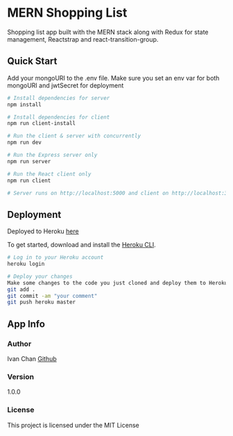 # MERN Shopping List

Shopping list app built with the MERN stack along with Redux for state management, Reactstrap and react-transition-group.

## Quick Start

Add your mongoURI to the .env file. Make sure you set an env var for both mongoURI and jwtSecret for deployment

```bash
# Install dependencies for server
npm install

# Install dependencies for client
npm run client-install

# Run the client & server with concurrently
npm run dev

# Run the Express server only
npm run server

# Run the React client only
npm run client

# Server runs on http://localhost:5000 and client on http://localhost:3000
```

## Deployment

Deployed to Heroku [here](https://guarded-cove-78116.herokuapp.com/)

To get started, download and install the [Heroku CLI](https://devcenter.heroku.com/articles/heroku-command-line).

```bash
# Log in to your Heroku account
heroku login

# Deploy your changes
Make some changes to the code you just cloned and deploy them to Heroku using Git.
git add .
git commit -am "your comment"
git push heroku master
```

## App Info

### Author

Ivan Chan
[Github](https://github.com/IvanCMC37/)

### Version

1.0.0

### License

This project is licensed under the MIT License
